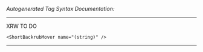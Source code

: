 _Autogenerated Tag Syntax Documentation:_

---
XRW TO DO

```
<ShortBackrubMover name="(string)" />
```



---

